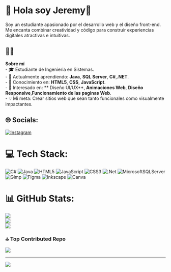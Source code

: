 # 💫 Hola soy Jeremy💫
Soy un estudiante apasionado por el desarrollo web y el diseño front-end. Me encanta combinar creatividad y código para construir experiencias digitales atractivas e intuitivas.  <br>

## 🧑‍💻 
**Sobre mí**  <br>- 🎓 Estudiante de Ingenieria en Sistemas.  <br>- 🌱 Actualmente aprendiendo: **Java**, **SQL Server**, **C#**,**.NET**. <br>- 🌱 Conocimiento en: **HTML5**, **CSS**, **JavaScript**. <br>- 🎨 Interesado en: ** Diseño UI/UX**, **Animaciones Web**, **Diseño Responsive**,**Funcionamiento de las paginas Web**.  <br>- 💡 Mi meta: Crear sitios web que sean tanto funcionales como visualmente impactantes.

## 🌐 Socials:
[![Instagram](https://img.shields.io/badge/Instagram-%23E4405F.svg?logo=Instagram&logoColor=white)](https://instagram.com/jee_almengor) 

# 💻 Tech Stack:
![C#](https://img.shields.io/badge/c%23-%23239120.svg?style=for-the-badge&logo=csharp&logoColor=white) ![Java](https://img.shields.io/badge/java-%23ED8B00.svg?style=for-the-badge&logo=openjdk&logoColor=white) ![HTML5](https://img.shields.io/badge/html5-%23E34F26.svg?style=for-the-badge&logo=html5&logoColor=white) ![JavaScript](https://img.shields.io/badge/javascript-%23323330.svg?style=for-the-badge&logo=javascript&logoColor=%23F7DF1E) ![CSS3](https://img.shields.io/badge/css3-%231572B6.svg?style=for-the-badge&logo=css3&logoColor=white) ![.Net](https://img.shields.io/badge/.NET-5C2D91?style=for-the-badge&logo=.net&logoColor=white) ![MicrosoftSQLServer](https://img.shields.io/badge/Microsoft%20SQL%20Server-CC2927?style=for-the-badge&logo=microsoft%20sql%20server&logoColor=white) ![Gimp](https://img.shields.io/badge/Gimp-657D8B?style=for-the-badge&logo=gimp&logoColor=FFFFFF) ![Figma](https://img.shields.io/badge/figma-%23F24E1E.svg?style=for-the-badge&logo=figma&logoColor=white) ![Inkscape](https://img.shields.io/badge/Inkscape-e0e0e0?style=for-the-badge&logo=inkscape&logoColor=080A13) ![Canva](https://img.shields.io/badge/Canva-%2300C4CC.svg?style=for-the-badge&logo=Canva&logoColor=white)
# 📊 GitHub Stats:
![](https://github-readme-stats.vercel.app/api?username=jeremyjos17&theme=gotham&hide_border=false&include_all_commits=true&count_private=true)<br/>
![](https://github-readme-streak-stats.herokuapp.com/?user=jeremyjos17&theme=gotham&hide_border=false)<br/>
![](https://github-readme-stats.vercel.app/api/top-langs/?username=jeremyjos17&theme=gotham&hide_border=false&include_all_commits=true&count_private=true&layout=compact)

### 🔝 Top Contributed Repo
![](https://github-contributor-stats.vercel.app/api?username=jeremyjos17&limit=5&theme=dark&combine_all_yearly_contributions=true)

---
[![](https://visitcount.itsvg.in/api?id=jeremyjos17&icon=0&color=0)](https://visitcount.itsvg.in)

<!-- Proudly created with GPRM ( https://gprm.itsvg.in ) -->
